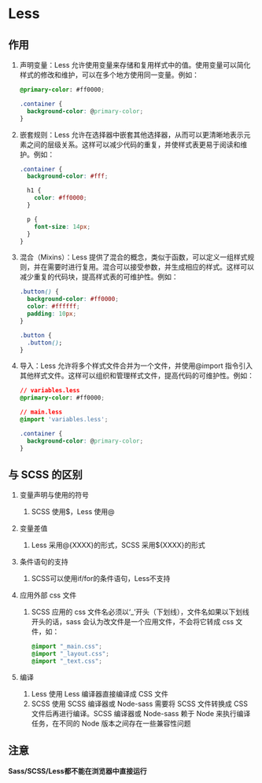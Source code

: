 # Less

## 作用

1. 声明变量：Less 允许使用变量来存储和复用样式中的值。使用变量可以简化样式的修改和维护，可以在多个地方使用同一变量。例如：

   ```css
   @primary-color: #ff0000;
   
   .container {
     background-color: @primary-color;
   }
   ```

2. 嵌套规则：Less 允许在选择器中嵌套其他选择器，从而可以更清晰地表示元素之间的层级关系。这样可以减少代码的重复，并使样式表更易于阅读和维护。例如：

   ```css
   .container {
     background-color: #fff;
   
     h1 {
       color: #ff0000;
     }
   
     p {
       font-size: 14px;
     }
   }
   ```

3. 混合（Mixins）：Less 提供了混合的概念，类似于函数，可以定义一组样式规则，并在需要时进行复用。混合可以接受参数，并生成相应的样式。这样可以减少重复的代码块，提高样式表的可维护性。例如：

   ```css
   .button() {
     background-color: #ff0000;
     color: #ffffff;
     padding: 10px;
   }
   
   .button {
     .button();
   }
   ```

4. 导入：Less 允许将多个样式文件合并为一个文件，并使用@import 指令引入其他样式文件。这样可以组织和管理样式文件，提高代码的可维护性。例如：

   ```css
   // variables.less
   @primary-color: #ff0000;
   
   // main.less
   @import 'variables.less';
   
   .container {
     background-color: @primary-color;
   }
   ```

## 与 SCSS 的区别

1. 变量声明与使用的符号
   1. SCSS 使用$，Less 使用@
2. 变量差值
   1. Less 采用@{XXXX}的形式，SCSS 采用${XXXX}的形式
3. 条件语句的支持
   1. SCSS可以使用if/for的条件语句，Less不支持

4. 应用外部 css 文件

   1. SCSS 应用的 css 文件名必须以‘_’开头（下划线），文件名如果以下划线开头的话，sass 会认为改文件是一个应用文件，不会将它转成 css 文件，如：

      ```css
      @import "_main.css";
      @import "_layout.css";
      @import "_text.css";
      ```

5. 编译
   1. Less 使用 Less 编译器直接编译成 CSS 文件
   2. SCSS 使用 SCSS 编译器或 Node-sass 需要将 SCSS 文件转换成 CSS 文件后再进行编译。SCSS 编译器或 Node-sass 赖于 Node 来执行编译任务，在不同的 Node 版本之间存在一些兼容性问题

## 注意

**Sass/SCSS/Less都不能在浏览器中直接运行**
